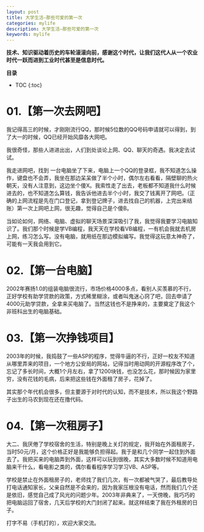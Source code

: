 ```yaml
---
layout: post
title: 大学生活—那些可爱的第一次
categories: mylife
description: 大学生活—那些可爱的第一次
keywords: mylife
---
```

 
**技术、知识驱动着历史的车轮滚滚向前，感谢这个时代，让我们这代人从一个农业时代一跃而进到工业时代甚至是信息时代。**


**目录**

* TOC
{:toc}


# 01.【第一次去网吧】

我记得高三的时候，才刚刚流行QQ，那时候5位数的QQ号码申请就可以得到，到了大一的时候，QQ已经开始风靡各大网吧。

我很奇怪，那些人进进出出，人们到处谈论上网、QQ、聊天的奇遇。我决定去试试。

我走进网吧，找到 一台电脑坐了下来，电脑上一个QQ的登录框，我不知道怎么操作，键盘也不会弄，我坐在那边呆呆做了半个小时，偶尔左右看看，隔壁聊的热火朝天，没有人注意到，这边坐个傻X。我索性走了出去，老板都不知道我什么时候进去的，也不知道怎么算钱，我告诉他进去半个小时，我交了钱离开了网吧。（正确的上网流程是先在门口登记，拿到登记牌子，进去找自己的机器，上完出来结账）第一次上网吧上网，很无趣，觉得自己是个傻B。

当如论如何，网络、电脑、虚拟的聊天场景深深吸引了我，我觉得我要学习电脑知识了。我们那个时候是学VB编程，我天天在学校看VB编程，一有机会我就去机房上网，练习怎么写。没有电脑，就用纸在那边模拟编写。我觉得这玩意太神奇了，可能有一天我会用到它。

 

# 02.【第一台电脑】

2002年赛扬1.0的组装电脑很流行，市场价格4000多点，看别人买羡慕的不行，正好学校有助学贷款的政策，方式稀里糊涂，或者叫鬼迷心窍了吧，回去申请了4000元助学贷款，全拿来买电脑了。当然这钱也不是挣来的，主要奠定了我这个非班科出生的电脑基础。

 

# 03.【第一次挣钱项目】

2003年的时候，我捣鼓了一些ASP的程序，觉得牛逼的不行，正好一校友不知道从哪里弄来的项目，一个地方公安局的网站，记得当时用动网的开源程序改了个，忘记了多长时间，大概1个月左右，拿了1200块钱，也没怎么花，那时候因为家里穷，没有花钱的毛病，后来把这些钱在外面租了房子，花掉了。

其实那个年代机会很多，但主要源于对时代的认知，而不是技术，所以我这个野路子出生的马农到现在还在撸代码。

# 04.【第一次租房子】

大二、我厌倦了学校宿舍的生活，特别是晚上关灯的规定，我开始在外面租房子，当时50元/月，这个价格正好是我能够负担得起。我于是和几个同学一起住到外面去了。我把买来的电脑弄到外面，这样可以玩到很晚，其实大多数时候不知道用电脑来干什么，看电影之类的，偶尔看看程序学习学习VB、ASP等。

学校是禁止在外面租房子的，老师找了我们几次，有一次都被气哭了，最后教导处打电话通知家长，父亲自然是不会来的，因为我家压根没有电话，然而我们几个还是依旧，感觉自己成了风光的问题少年。2003年非典来了，一天傍晚，我巧巧的把电脑运回了宿舍，几天后学校的大门封闭了起来。就这样结束了我在外租房的日子。

 

打字不易（手机打的），欢迎大家交流。